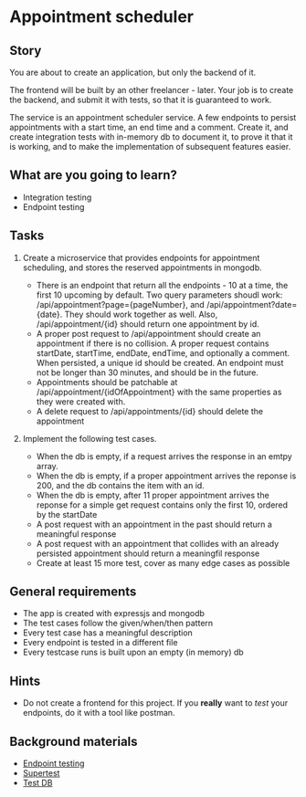# Appointment scheduler

## Story

You are about to create an application, but only the backend of it.

The frontend will be built by an other freelancer - later. Your job is to create the backend, and submit it with tests, so that it is guaranteed to work.

The service is an appointment scheduler service. A few endpoints to persist appointments with a start time, an end time and a comment. Create it, and create integration tests with in-memory db to document it, to prove it that it is working, and to make the implementation of subsequent features easier.

## What are you going to learn?

- Integration testing
- Endpoint testing

## Tasks

1. Create a microservice that provides endpoints for appointment scheduling, and stores the reserved appointments in mongodb.
    - There is an endpoint that return all the endpoints - 10 at a time, the first 10 upcoming by default. Two query parameters shoudl work: /api/appointment?page={pageNumber}, and /api/appointment?date={date}. They should work together as well. Also, /api/appointment/{id} should return one appointment by id.
    - A proper post request to /api/appointment should create an appointment if there is no collision. A proper request contains startDate, startTime, endDate, endTime, and optionally a comment. When persisted, a unique id should be created. An endpoint must not be longer than 30 minutes, and should be in the future.
    - Appointments should be patchable at /api/appointment/{idOfAppointment} with the same properties as they were created with.
    - A delete request to /api/appointments/{id} should delete the appointment

2. Implement the following test cases.
    - When the db is empty, if a request arrives the response in an emtpy array.
    - When the db is empty, if a proper appointment arrives the reponse is 200, and the db contains the item with an id.
    - When the db is empty, after 11 proper appointment arrives the reponse for a simple get request contains only the first 10, ordered by the startDate
    - A post request with an appointment in the past should return a meaningful response
    - A post request with an appointment that collides with an already persisted appointment should return a meaningfil response
    - Create at least 15 more test, cover as many edge cases as possible

## General requirements

- The app is created with expressjs and mongodb
- The test cases follow the given/when/then pattern
- Every test case has a meaningful description
- Every endpoint is tested in a different file
- Every testcase runs is built upon an empty (in memory) db

## Hints

- Do not create a frontend for this project. If you __really__ want to _test_ your endpoints, do it with a tool like postman.

## Background materials

- <i class="far fa-book-open"></i> [Endpoint testing](https://www.freecodecamp.org/news/end-point-testing/)
- <i class="far fa-exclamation"></i> [Supertest](https://www.npmjs.com/package/supertest)
- <i class="far fa-exclamation"></i> [Test DB](https://www.npmjs.com/package/mongodb-memory-server)
